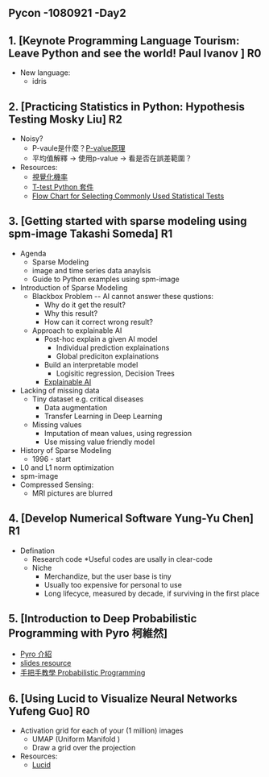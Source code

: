 ## Pycon -1080921 -Day2
## 1. [Keynote Programming Language Tourism: Leave Python and see the world! Paul Ivanov ]  R0
* New language:
	* idris
##
## 2. [Practicing Statistics in Python: Hypothesis Testing Mosky Liu] R2
* Noisy?
	* P-vaule是什麼？[P-value原理](https://medium.com/@chih.sheng.huang821/統計學-大家都喜歡問的系列-p值是什麼-2c03dbe8fddf)
	* 平均值解釋 -> 使用p-value -> 看是否在誤差範圍？
* Resources:
	* [視覺化機率](https://seeing-theory.brown.edu/bayesian-inference/index.html#section1)
	* [T-test Python 套件](https://docs.scipy.org/doc/scipy/reference/generated/scipy.stats.ttest_ind.html)
	* [Flow Chart for Selecting Commonly Used Statistical Tests](http://abacus.bates.edu/~ganderso/biology/resources/stats_flow_chart_v2014.pdf)
##
## 3. [Getting started with sparse modeling using spm-image Takashi Someda] R1 
* Agenda
	* Sparse Modeling
	* image and time series data anaylsis
	* Guide to Python examples using spm-image
* Introduction of Sparse Modeling
	* Blackbox Problem -- AI cannot answer these qustions:
		* Why do it get the result?
		* Why this result?
		* How can it correct wrong result?
	* Approach to explainable AI
		* Post-hoc explain a given AI model
			* Individual prediction explainations
			* Global prediciton explainations
		* Build an interpretable model
			* Logisitic regression, Decision Trees
		* [Explainable AI](https://www.slideshare.net/KrishnaramKenthapadi/explainable-ai-in-industry-kdd-2019-tutorial)
* Lacking of missing data
	* Tiny dataset e.g. critical diseases
		* Data augmentation
		* Transfer Learning in Deep Learning
	* Missing values
		* Imputation of mean values, using regression
		* Use missing value friendly model
* History of Sparse Modeling
	* 1996 - start
* L0 and L1 norm optimization
* spm-image
* Compressed Sensing:
	* MRI pictures are blurred
##
## 4. [Develop Numerical Software Yung-Yu Chen] R1
* Defination
	* Research code
		*Useful codes are usally in clear-code
	* Niche
		* Merchandize, but the user base is tiny
		* Usually too expensive for personal to use
		* Long lifecyce, measured by decade, if surviving in the first place
## 5. [Introduction to Deep Probabilistic Programming with Pyro 柯維然] 
* [Pyro 介紹](https://odie2630463.github.io/2018/07/28/pyro-lda/)
* [slides resource](https://docs.google.com/presentation/d/1qOIqK5MmE-b43yTYgQL7b7Opu-AmkqGGCgmvgdHhqfg/edit#slide=id.g5f6dba68c6_0_65)
* [手把手教學 Probabilistic Programming](https://arxiv.org/pdf/1809.10756.pdf)
##
## 6. [Using Lucid to Visualize Neural Networks Yufeng Guo] R0
* Activation grid for each of your (1 million) images
	* UMAP (Uniform Manifold )
	* Draw a grid over the projection
* Resources: 
	* [Lucid](https://github.com/tensorflow/lucid)
